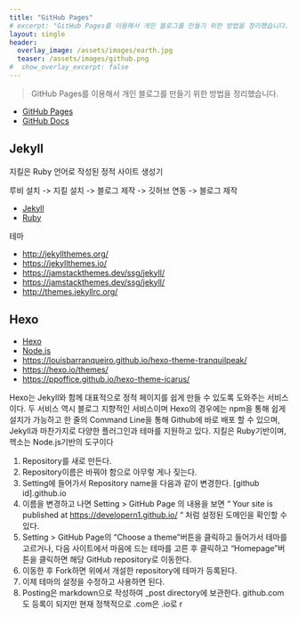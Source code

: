 ```yaml
---
title: "GitHub Pages"
# excerpt: "GitHub Pages를 이용해서 개인 블로그를 만들기 위한 방법을 정리했습니다."
layout: single
header:
  overlay_image: /assets/images/earth.jpg
  teaser: /assets/images/github.png
#  show_overlay_excerpt: false
---
```


> GitHub Pages를 이용해서 개인 블로그를 만들기 위한 방법을 정리했습니다.

* [GitHub Pages](https://pages.github.com/)
* [GitHub Docs](https://docs.github.com/en/pages/getting-started-with-github-pages)

## Jekyll
지킬은 Ruby 언어로 작성된 정적 사이트 생성기

루비 설치 -> 지킬 설치 -> 블로그 제작 -> 깃허브 연동 -> 블로그 제작

* [Jekyll](https://jekyllrb.com/)
* [Ruby](https://rubyinstaller.org/)

테마
* http://jekyllthemes.org/
* https://jekyllthemes.io/
* https://jamstackthemes.dev/ssg/jekyll/
* https://jamstackthemes.dev/ssg/jekyll/
* http://themes.jekyllrc.org/

## Hexo
* [Hexo](https://hexo.io/)
* [Node.js](https://nodejs.org/en/)
* https://louisbarranqueiro.github.io/hexo-theme-tranquilpeak/
* https://hexo.io/themes/
* https://ppoffice.github.io/hexo-theme-icarus/

Hexo는 Jekyll와 함께 대표적으로 정적 페이지를 쉽게 만들 수 있도록 도와주는 서비스이다. 두 서비스 역시 블로그 지향적인 서비스이며 Hexo의 경우에는 npm을 통해 쉽게 설치가 가능하고 한 줄의 Command Line을 통해 Github에 바로 배포 할 수 있으며, Jekyll과 마찬가지로 다양한 플러그인과 테마를 지원하고 있다.
지킬은 Ruby기반이며, 헥소는 Node.js기반의 도구이다

1. Repository를 새로 만든다.
2. Repository이름은 바꿔야 함으로 아무렇 게나 짖는다.
3. Setting에 들어가서 Repository name을 다음과 같이 변경한다. [github id].github.io
4. 이름을 변경하고 나면 Setting > GitHub Page 의 내용을 보면 “ Your site is published at https://developern1.github.io/ “ 처럼 설정된 도메인을 확인할 수 있다.
5. Setting > GitHub Page의 “Choose a theme”버튼을 클릭하고 들어가서 테마를 고르거나, 다음 사이트에서 마음에 드는 테마를 고른 후 클릭하고 “Homepage”버튼을 클릭하면 해당 GitHub repository로 이동한다.
6. 이동한 후 Fork하면 위에서 개설한 repository에 테마가 등록된다.
7. 이제 테마의 설정을 수정하고 사용하면 된다.
8. Posting은 markdown으로 작성하여 _post directory에 보관한다.
github.com도 등록이 되지만 현재 정책적으로 .com은 .io로 r

